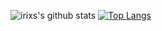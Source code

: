 

<!--
### Hi there 👋
**irixs/irixs** is a ✨ _special_ ✨ repository because its `README.md` (this file) appears on your GitHub profile.

Here are some ideas to get you started:

- 🔭 I’m currently working on ...
- 🌱 I’m currently learning ...
- 👯 I’m looking to collaborate on ...
- 🤔 I’m looking for help with ...
- 💬 Ask me about ...
- 📫 How to reach me: ...
- 😄 Pronouns: ...
- ⚡ Fun fact: ...
-->

![irixs's github stats](https://github-readme-stats.vercel.app/api?username=irixs&theme=material-palenight&show_icons=true&count_private=true&hide=stars) [![Top Langs](https://github-readme-stats.vercel.app/api/top-langs/?username=irixs&layout=compact&theme=material-palenight&langs_count=6)](https://github.com/anuraghazra/github-readme-stats)
